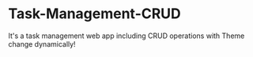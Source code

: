 # Task-Management-CRUD
It's a task management web app including CRUD operations with Theme change dynamically!
